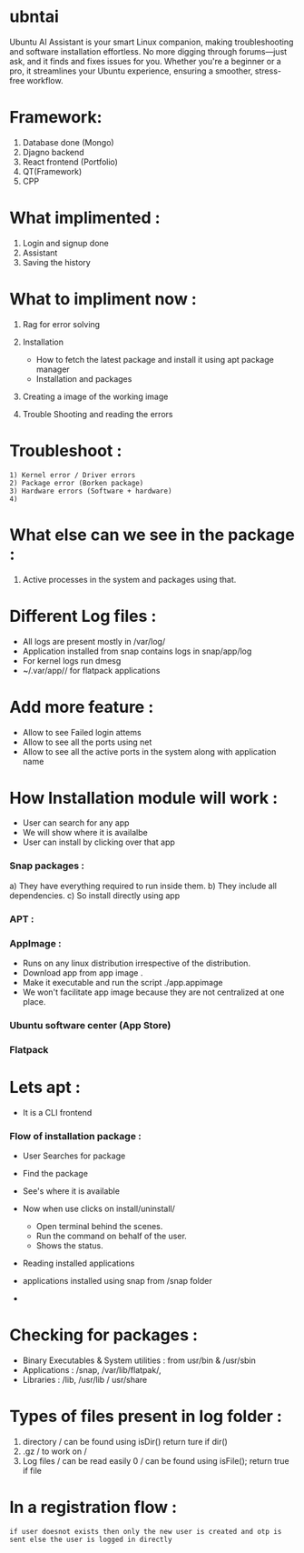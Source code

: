 # ubntai
Ubuntu AI Assistant is your smart Linux companion, making troubleshooting and software installation effortless. No more digging through forums—just ask, and it finds and fixes issues for you. Whether you're a beginner or a pro, it streamlines your Ubuntu experience, ensuring a smoother, stress-free workflow.

# Framework: 
1) Database done (Mongo)
2) Djagno backend 
3) React frontend (Portfolio)
4) QT(Framework)
5) CPP 

# What implimented : 
1) Login and signup done 
2) Assistant 
3) Saving the history 

# What to impliment now : 
1) Rag for error solving 
2) Installation 
    * How to fetch the latest package and install it using apt package manager 
    * Installation and packages 
    
3) Creating a image of the working image 
4) Trouble Shooting and reading the errors 

# Troubleshoot : 
    1) Kernel error / Driver errors 
    2) Package error (Borken package) 
    3) Hardware errors (Software + hardware)
    4) 

# What else can we see in the package : 
1) Active processes in the system and packages using that.

# Different Log files : 
* All logs are present mostly in /var/log/
* Application installed from snap contains logs in snap/app/log
* For kernel logs run dmesg
* ~/.var/app/<app>/ for flatpack applications


# Add more feature : 
* Allow to see Failed login attems 
* Allow to see all the ports using net 
* Allow to see all the active ports in the system along with application name



# How Installation module will work : 
* User can search for any app 
* We will show where it is availalbe
* User can install by clicking over that app
### Snap packages : 
a) They have everything required to run inside them.
b) They include all dependencies.
c) So install directly using app 
### APT : 
### AppImage : 
* Runs on any linux distribution irrespective of the distribution.
* Download app from app image . 
* Make it executable and run the script ./app.appimage
* We won't facilitate app image because they are not centralized at one place.
### Ubuntu software center (App Store) 
### Flatpack 


# Lets apt : 
* It is a CLI frontend 

### Flow of installation package : 
* User Searches for package 
* Find the package
* See's where it is available 
* Now when use clicks on install/uninstall/ 
    * Open terminal behind the scenes.
    * Run the command on behalf of the user.
    * Shows the status.


* Reading installed applications
* applications installed using snap from /snap folder 
* 


# Checking for packages : 
* Binary Executables & System utilities : from usr/bin & /usr/sbin
* Applications : /snap,  /var/lib/flatpak/, 
* Libraries : /lib, /usr/lib / usr/share


# Types of files present in log folder : 
1) directory / can be found using isDir() return ture if dir()
2) .gz / to work on /
3) Log files / can be read easily 0 / can be found using isFile(); return true if file



# In a registration flow : 
    if user doesnot exists then only the new user is created and otp is sent else the user is logged in directly 
